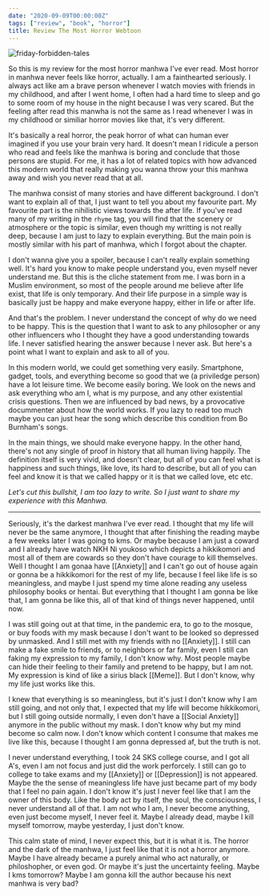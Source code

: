 ```yaml
---
date: "2020-09-09T00:00:00Z"
tags: ["review", "book", "horror"]
title: Review The Most Horror Webtoon
---
```


![friday-forbidden-tales](https://catatankemalasan.files.wordpress.com/2022/07/friday-forbidden-tales.jpg)

So this is my review for the most horror manhwa I've ever read. Most horror in manhwa never feels like horror, actually. I am a fainthearted seriously. I always act like am a brave person whenever I watch movies with friends in my childhood, and after I went home, I often had a hard time to sleep and go to some room of my house in the night because I was very scared. But the feeling after read this manwha is not the same as I read whenever I was in my childhood or similiar horror movies like that, it's very different. 

It's basically a real horror, the peak horror of what can human ever imagined if you use your brain very hard. It doesn't mean I ridicule a person who read and feels like the manhwa is boring and conclude that those persons are stupid. For me, it has a lot of related topics with how advanced this modern world that really making you wanna throw your this manhwa away and wish you never read that at all. 

The manhwa consist of many stories and have different background. I don't want to explain all of that, I just want to tell you about my favourite part. My favourite part is the nihilistic views towards the after life. If you've read many of my writing in the `rhyme` tag, you will find that the scenery or atmosphere or the topic is similar, even though my writting is not really deep, because I am just to lazy to explain everything. But the main poin is mostly similar with his part of manhwa, which I forgot about the chapter. 

I don't wanna give you a spoiler, because I can't really explain something well. It's hard you know to make people understand you, even myself never understand me. But this is the cliche statement from me. I was born in a Muslim environment, so most of the people around me believe after life exist, that life is only temporary. And their life purpose in a simple way is basically just be happy and make everyone happy, either in life or after life. 

And that's the problem. I never understand the concept of why do we need to be happy. This is the question that I want to ask to any philosopher or any other influencers who I thought they have a good understanding towards life. I never satisfied hearing the answer because I never ask. But here's a point what I want to explain and ask to all of you. 

In this modern world, we could get something very easily. Smartphone, gadget, tools, and everything become so good that we (a priviledge person) have a lot leisure time. We become easily boring. We look on the news and ask everything who am I, what is my purpose, and any other existential crisis questions. Then we are influenced by bad news, by a provocative docummenter about how the world works. If you lazy to read too much maybe you can just hear the song which describe this condition from Bo Burnham's songs. 

In the main things, we should make everyone happy. In the other hand, there's not any single of proof in history that all human living happily. The definition itself is very vivid, and doesn't clear, but all of you can feel what is happiness and such things, like love, its hard to describe, but all of you can feel and know it is that we called happy or it is that we called love, etc etc. 


*Let's cut this bullshit, I am too lazy to write. So I just want to share my experience with this Manhwa.*

---

Seriously, it's the darkest manhwa I've ever read. I thought that my life will never be the same anymore, I thought that after finishing the reading maybe a few weeks later I was going to kms. Or maybe because I am just a coward and I already have watch NKH Ni youkoso which depicts a hikkikomori and most all of them are cowards so they don't have courage to kill themselves. Well I thought I am gonaa have [[Anxiety]] and I can't go out of house again or gonna be a hikkikomori for the rest of my life, because I feel like life is so meaningless, and maybe I just spend my time alone reading any useless philosophy books or hentai. But everything that I thought I am gonna be like that, I am gonna be like this, all of that kind of things never happened, until now. 

I was still going out at that time, in the pandemic era, to go to the mosque, or buy foods with my mask because I don't want to be looked so depressed by unmasked. And I still met with my friends with no [[Anxiety]]. I still can make a fake smile to friends, or to neighbors or far family, even I still can faking my expression to my family, I don't know why. Most people maybe can hide their feeling to their family and pretend to be happy, but I am not. My expression is kind of like a sirius black [[Meme]]. But I don't know, why my life just works like this.

I knew that everything is so meaningless, but it's just I don't know why I am still going, and not only that, I expected that my life will become hikkikomori, but I still going outside normally, I even don't have a [[Social Anxiety]] anymore in the public without my mask. I don't know why but my mind become so calm now. I don't know which content I consume that makes me live like this, because I thought I am gonna depressed af, but the truth is not. 

I never understand everything, I took 24 SKS college course, and I got all A's, even I am not focus and just did the work perforcely. I still can go to college to take exams and my [[Anxiety]] or [[Depression]] is not appeared. Maybe the the sense of meaningless life have just became part of my body that I feel no pain again. I don't know it's just I never feel like that I am the owner of this body. Like the body act by itself, the soul, the consciousness, I never understand all of that. I am not who I am, I never become anything, even just become myself, I never feel it. Maybe I already dead, maybe I kill myself tomorrow, maybe yesterday, I just don't know. 

This calm state of mind, I never expect this, but it is what it is. The horror and the dark of the manhwa, I just feel like that it is not a horror anymore. Maybe I have already became a purely animal who act naturally, or philoshopher, or even god. Or maybe it's just the uncertainty feeling. Maybe I kms tomorrow? Maybe I am gonna kill the author because his next manhwa is very bad?